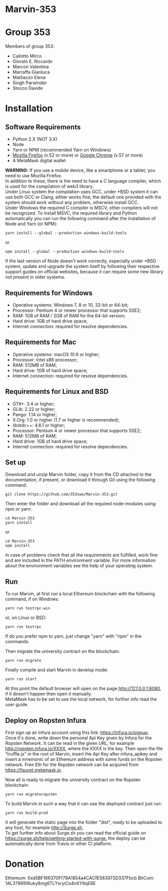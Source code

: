 
# Marvin-353
<!--- Il nome è abbastanza carino per Elena --->
<!--- Davanti ai nomi propri di persona, anche femminili, non va l'articolo. --->
# Group 353

Members of group 353:

 - Cailotto Mirco
 - Giorato E. Riccardo
 - Marcon Valentina
 - Marraffa Gianluca
 - Mattiazzo Elena
 - Singh Parwinder
 - Stocco Davide


Installation
============

Software Requirements
---------------------

-   Python 2.X (NOT 3.X)
-   Node
-   Yarn or NPM (recommended Yarn on Windows)
-   [Mozilla Firefox](https://www.mozilla.org/en-US/firefox/new/) (v.52
    or more) or [Google Chrome](https://www.google.com/intl/en/chrome/)
    (v.57 or more)
-   A MetaMask digital wallet

**WARNING:** If you use a mobile device, like a smartphone or a tablet,
you need to use Mozilla Firefox.\
In addition to these, there is the need to have a C language compiler,
which is used for the compilation of web3 library.\
Under Linux system the compilation uses GCC, under \*BSD system it can
use both GCC or Clang, either works fine, the default one provided with
the system should work without any problem, otherwise install GCC.\
Under Windows the required C compiler is MSCV, other compilers will not
be recognized. To install MSVC, the required library and Python
automatically you can run the following command after the installation
of Node and Yarn (or NPM):

    yarn install --global --production windows-build-tools

or

    npm install --global --production windows-build-tools

If the last version of Node doesn't work correctly, especially under
\*BSD system, update and upgrade the system itself by following their
respective support guides on official websites, because it can require
some new library not present in older systems.

Requirements for Windows
------------------------
-   Operative systems: Windows 7, 8 or 10, 32-bit or 64-bit;
-   Processor: Pentium 4 or newer processor that supports SSE2;
-   RAM: 1GB of RAM / 2GB of RAM for the 64-bit version;
-   Hard drive: 1GB of hard drive space;
-   Internet connection: required for resolve dependencies.

Requirements for Mac
--------------------

-   Operative systems: macOS 10.9 or higher;
-   Processor: Intel x86 processor;
-   RAM: 512MB of RAM;
-   Hard drive: 1GB of hard drive space;
-   Internet connection: required for resolve dependencies.

Requirements for Linux and BSD
------------------------------

-   GTK+: 3.4 or higher;
-   GLib: 2.22 or higher;
-   Pango: 1.14 or higher;
-   X.Org: 1.0 or higher (1.7 or higher is recommended);
-   libstdc++: 4.6.1 or higher;
-   Processor: Pentium 4 or newer processor that supports SSE2;
-   RAM: 512MB of RAM;
-   Hard drive: 1GB of hard drive space;
-   Internet connection: required for resolve dependencies.

Set up
------

Download and unzip Marvin folder, copy it from the CD attached to the
documentation, if present, or download it through Git using the
following command:

    git clone https://github.com/353swe/Marvin-353.git

Then enter the folder and download all the required node-modules using
npm or yarn:

    cd Marvin-353
    yarn install

or

    cd Marvin-353
    npm install

In case of problems check that all the requirements are fulfilled, work
fine and are included in the PATH environment variable. For more
information about the environment variables see the help of your
operating system.

Run
---

To run Marvin, at first run a local Ethereum blockchain with the
following command, if on Windows:

    yarn run testrpc-win

or, on Linux or BSD:

    yarn run testrpc

If do you prefer npm to yarn, just change \"yarn\" with \"npm\" in the commands.

Then migrate the university contract on the blockchain:

    yarn run migrate

Finally compile and start Marvin in develop mode:

    yarn run start

At this point the default browser will open on the page
<http://127.0.0.1:8080>, if it doesn't happen then open it manually.\
MetaMask has to be set to use the local network, for further info read
the user guide.

Deploy on Ropsten Infura
------------------------

First sign up an Infura account using this link:
<https://infura.io/signup>.\
Once it's done, write down the personal Api Key given by Infura for the
Ropsten Network. It can be read in the given URL, for example
http://ropsten.infura.io/XXXX, where the XXXX is the key.
Then open the file \"truffle.js\" in the root of Marvin, insert the Api
Key after infura\_apikey and insert a mnemonic of an Ethereum address
with some funds on the Ropsten network.
Free Eth for the Ropsten network can be acquired from
<https://faucet.metamask.io>.

Now all is ready to migrate the university contract on the Ropsten
blockchain:

    yarn run migrateropsten


To build Marvin in such a way that it can use the deployed contract just
run:

    yarn run build-prod

It will generate the static page into the folder \"dist\", ready to be
uploaded to any host, for example <http://Surge.sh>.\
To get further info about Surge.sh you can read the official guide on
<https://surge.sh/help/getting-started-with-surge>, the deploy can be
automatically done from Travis or other CI platform.


Donation
============
Ethereum: 0xd5BF166370Ff79A1854a4CACfE583973D337Fbcb
BitCoin: 1AL37969Wuky8mg6TLYxryiCs4nXY6qE8E
